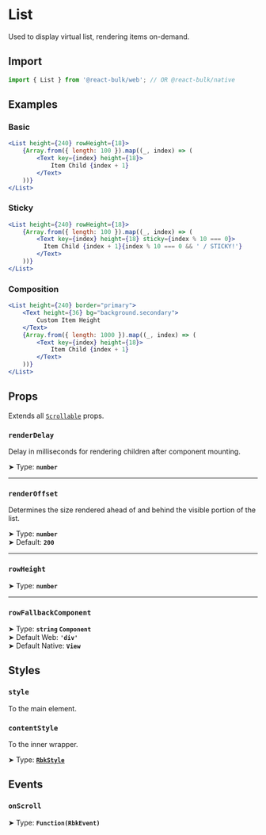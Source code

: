 # List

Used to display virtual list, rendering items on-demand.

## Import

```jsx
import { List } from '@react-bulk/web'; // OR @react-bulk/native
```

## Examples

### Basic

```jsx live
<List height={240} rowHeight={18}>
    {Array.from({ length: 100 }).map((_, index) => (
        <Text key={index} height={18}>
            Item Child {index + 1}
        </Text>
    ))}
</List>
```

### Sticky

```jsx live
<List height={240} rowHeight={18}>
    {Array.from({ length: 100 }).map((_, index) => (
        <Text key={index} height={18} sticky={index % 10 === 0}>
          Item Child {index + 1}{index % 10 === 0 && ' / STICKY!'}
        </Text>
    ))}
</List>
```

### Composition

```jsx live
<List height={240} border="primary">
    <Text height={36} bg="background.secondary">
        Custom Item Height
    </Text>
    {Array.from({ length: 1000 }).map((_, index) => (
        <Text key={index} height={18}>
            Item Child {index + 1}
        </Text>
    ))}
</List>
```

## Props

Extends all [`Scrollable`](/docs/core/scrollable#props) props.

### **`renderDelay`**

Delay in milliseconds for rendering children after component mounting.

➤ Type: **`number`** <br/>

---

### **`renderOffset`**

Determines the size rendered ahead of and behind the visible portion of the list.

➤ Type: **`number`** <br/>
➤ Default: **`200`** <br/>

---

### **`rowHeight`**

➤ Type: **`number`** <br/>

---

### **`rowFallbackComponent`**

➤ Type: **`string` `Component`** <br/>
➤ Default Web: **`'div'`** <br/>
➤ Default Native: **`View`** <br/>

## Styles

### **`style`**
To the main element.

### **`contentStyle`**
To the inner wrapper.

➤ Type: **[`RbkStyle`](/docs/type-reference/rbk-style)** <br/>

## Events

### **`onScroll`**

➤ Type: **`Function(RbkEvent)`** <br/>
